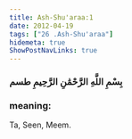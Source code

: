 ```yaml
---
title: Ash-Shu'araa:1
date: 2012-04-19
tags: ["26 .Ash-Shu'araa"]
hidemeta: true 
ShowPostNavLinks: true 
---
```

### بِسْمِ اللَّهِ الرَّحْمَٰنِ الرَّحِيمِ طسم
### meaning: 
Ta, Seen, Meem.
